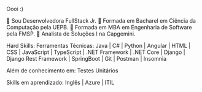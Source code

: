 Oooi :)

📌 Sou Desenvolvedora FullStack Jr. 
📌 Formada em Bacharel em Ciência da Computação pela UEPB.
📌 Formada em MBA em Engenharia de Software pela FMSP.
📌 Analista de Soluções I na Capgemini.

Hard Skills:
Ferramentas Técnicas:
Java | C# | Python | Angular | HTML | CSS | JavaScript | TypeScript |
.NET Framework | .NET Core | Django | Django Rest Framework | SpringBoot |
Git | Postman | Insomnia 

Além de conhecimento em: 
Testes Unitários

Skills em aprendizado:
Inglês | Azure | ITIL
